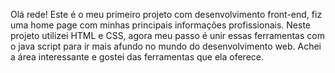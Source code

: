 Olá rede! Este é o meu primeiro projeto com desenvolvimento front-end, fiz uma home page com minhas principais informações profissionais. Neste projeto utilizei HTML e CSS, agora meu passo é unir essas ferramentas com 
o java script para ir mais afundo no mundo do desenvolvimento web. Achei a área interessante e gostei das ferramentas que ela oferece.
